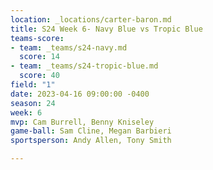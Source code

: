 ```yaml
---
location: _locations/carter-baron.md
title: S24 Week 6- Navy Blue vs Tropic Blue
teams-score:
- team: _teams/s24-navy.md
  score: 14
- team: _teams/s24-tropic-blue.md
  score: 40
field: "1"
date: 2023-04-16 09:00:00 -0400
season: 24
week: 6
mvp: Cam Burrell, Benny Kniseley
game-ball: Sam Cline, Megan Barbieri
sportsperson: Andy Allen, Tony Smith

---
```

